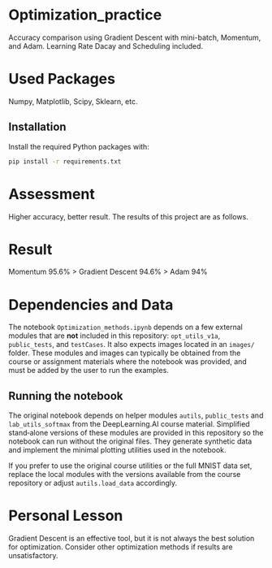 # Optimization_practice
Accuracy comparison using Gradient Descent with mini-batch, Momentum, and Adam.
Learning Rate Dacay and Scheduling included. 

# Used Packages
Numpy, Matplotlib, Scipy, Sklearn, etc.

## Installation
Install the required Python packages with:

```bash
pip install -r requirements.txt
```

# Assessment
Higher accuracy, better result.
The results of this project are as follows.

# Result
Momentum 95.6% > Gradient Descent 94.6% > Adam 94%

# Dependencies and Data
The notebook `Optimization_methods.ipynb` depends on a few external
modules that are **not** included in this repository: `opt_utils_v1a`,
`public_tests`, and `testCases`. It also expects images located in an
`images/` folder. These modules and images can typically be obtained
from the course or assignment materials where the notebook was
provided, and must be added by the user to run the examples.

## Running the notebook

The original notebook depends on helper modules `autils`, `public_tests` and
`lab_utils_softmax` from the DeepLearning.AI course material. Simplified
stand‑alone versions of these modules are provided in this repository so the
notebook can run without the original files. They generate synthetic data and
implement the minimal plotting utilities used in the notebook.

If you prefer to use the original course utilities or the full MNIST data
set, replace the local modules with the versions available from the course
repository or adjust `autils.load_data` accordingly.

# Personal Lesson
Gradient Descent is an effective tool, but it is not always the best solution for optimization. 
Consider other optimization methods if results are unsatisfactory.
